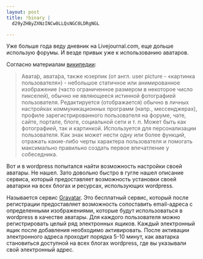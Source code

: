 ```yaml
--- 
layout: post
title: !binary |
  d29yZHByZXNzINCw0LLQsNGC0LDRgNGL

---
```

Уже больше года веду дневник на Livejournal.com, еще дольше использую форумы. И везде привык уже к использованию аватаров.

Согласно материалам <a href="http://ru.wikipedia.org/wiki/%D0%90%D0%B2%D0%B0%D1%82%D0%B0%D1%80%D0%B0_(%D0%98%D0%BD%D1%82%D0%B5%D1%80%D0%BD%D0%B5%D1%82)" rel="nofollow">википедии</a>:
<blockquote>Авата́р, авата́ра, также юзерпик (от англ. user picture - «картинка пользователя») - небольшое статичное или анимированное изображение (часто ограниченное размером в некоторое число пикселей), обычно не являющееся истинной фотографией пользователя. Редактируется (отображается) обычно в личных настройках коммуникационных программ (напр., мессенджерах), профиле зарегистрированного пользователя на форуме, чате, сайте, портале, блоге, социальной сети и т. п. Может быть как фотографией, так и картинкой. Используется для персонализации пользователя. Как знак может нести одну или более функций, отражать какие-либо черты характера пользователя и помогать максимально правильно создать первое впечатление у собеседника.</blockquote>
Вот и в wordpress попытался найти возможность настройки своей аватары. Не нашел. Зато довольно быстро в гугле нашел описание сервиса, который предоставляет возможность установки своей аватарки на всех блогах и ресурсах, использующих wordpress.

Называется сервис <a href="http://en.gravatar.com/" rel="nofollow">Gravatar</a>. Это бесплатный сервис, который после регистрации предоставляет возможность сопоставить email-адреса с определенными изображениями, которые будут использоваться в wordpress в качестве аватары. Для каждого пользователя можно регистрировать целый ряд электронных ящиков. Каждый электронный ящик после добавления необходимо активировать. После активации электронного адреса проходит порядка 5-10 минут, как аватарка становиться доступной на всех блогах wordpress, где вы указывали свой электронный адрес.
